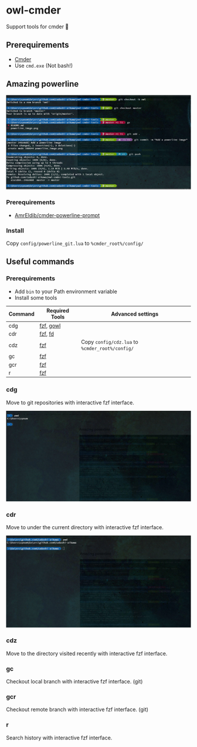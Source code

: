 owl-cmder
=========

Support tools for cmder 🦉



Prerequirements
---------------

* [Cmder](http://cmder.net/)
* Use `cmd.exe` (Not bash!)


Amazing powerline
-----------------

![Image](./powerline.png)

### Prerequirements

* [AmrEldib/cmder-powerline-prompt](https://github.com/AmrEldib/cmder-powerline-prompt)

### Install

Copy `config/powerline_git.lua` to `%cmder_root%/config/`


Useful commands
---------------

### Prerequirements

* Add `bin` to your Path environment variable
* Install some tools

| Command | Required Tools |                Advanced settings                |
| ------- | -------------- | ----------------------------------------------- |
| cdg     | [fzf], [gowl]  |                                                 |
| cdr     | [fzf], [fd]    |                                                 |
| cdz     | [fzf]          | Copy `config/cdz.lua` to `%cmder_root%/config/` |
| gc      | [fzf]          |                                                 |
| gcr     | [fzf]          |                                                 |
| r       | [fzf]          |                                                 |

[fd]: https://github.com/sharkdp/fd
[fzf]: https://github.com/junegunn/fzf
[gowl]: https://github.com/tadashi-aikawa/gowl

### cdg

Move to git repositories with interactive fzf interface.

![Image](./cdg.gif)


### cdr

Move to under the current directory with interactive fzf interface.

![Image](./cdr.gif)


### cdz

Move to the directory visited recently with interactive fzf interface. 

### gc

Checkout local branch with interactive fzf interface. (git)

### gcr

Checkout remote branch with interactive fzf interface. (git)

### r

Search history with interactive fzf interface.
